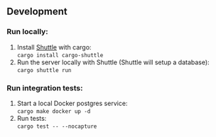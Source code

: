 ## Development

### Run locally:

1. Install [Shuttle](https://www.shuttle.rs/) with cargo: <br>`cargo install cargo-shuttle`
2. Run the server locally with Shuttle (Shuttle will setup a database): <br>`cargo shuttle run`

### Run integration tests:

1. Start a local Docker postgres service: <br>`cargo make docker up -d`
2. Run tests: <br>`cargo test -- --nocapture`
    
